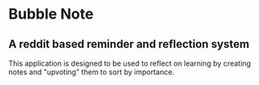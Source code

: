 
# Bubble Note

## A reddit based reminder and reflection system

This application is designed to be used to reflect on learning by creating notes and "upvoting" them to sort by importance.